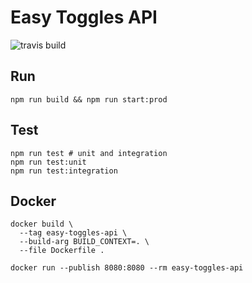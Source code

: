 # Easy Toggles API

![travis build](https://travis-ci.org/wcalderipe/easy-toggles.svg?branch=master)

## Run

```shell
npm run build && npm run start:prod
```

## Test

```shell
npm run test # unit and integration
npm run test:unit
npm run test:integration
```

## Docker

```shell
docker build \
  --tag easy-toggles-api \
  --build-arg BUILD_CONTEXT=. \
  --file Dockerfile .

docker run --publish 8080:8080 --rm easy-toggles-api
```
